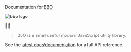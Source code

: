 Documentation for [BBO](https://github.com/tnfe/bbo)

![bbo logo](https://mat1.gtimg.com/www/js/libs/bbo.png)

🐝🐜

> BBO is a small useful modern JavaScript utility library.

See the [latest docs/documentation](https://github.ahthw.com/bbo/) for a full API reference.